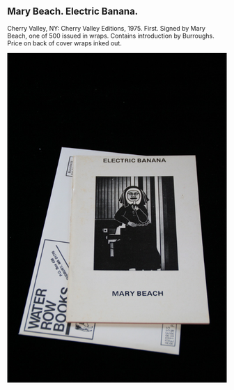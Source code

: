 ## Mary Beach. Electric Banana.

Cherry Valley, NY: Cherry Valley Editions, 1975. First. Signed by Mary Beach, one of 500 issued in wraps. Contains introduction by Burroughs. Price on back of cover wraps inked out. 

![Electric Banana](../assets/images/electric-banana-1.jpg)
